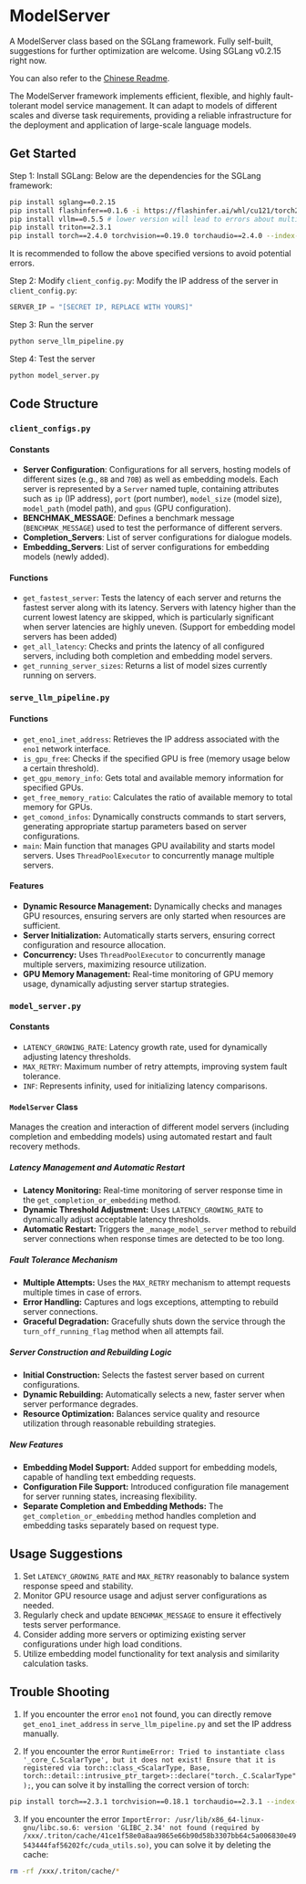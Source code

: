 # ModelServer

A ModelServer class based on the SGLang framework. Fully self-built, suggestions for further optimization are welcome. Using SGLang v0.2.15 right now.

You can also refer to the [Chinese Readme](./README_CN.md).

The ModelServer framework implements efficient, flexible, and highly fault-tolerant model service management. It can adapt to models of different scales and diverse task requirements, providing a reliable infrastructure for the deployment and application of large-scale language models.

## Get Started

Step 1: Install SGLang:
Below are the dependencies for the SGLang framework:
```bash
pip install sglang==0.2.15
pip install flashinfer==0.1.6 -i https://flashinfer.ai/whl/cu121/torch2.3/
pip install vllm==0.5.5 # lower version will lead to errors about multimodal-config
pip install triton==2.3.1
pip install torch==2.4.0 torchvision==0.19.0 torchaudio==2.4.0 --index-url https://download.pytorch.org/whl/cu121
```
It is recommended to follow the above specified versions to avoid potential errors.

Step 2: Modify `client_config.py`:
Modify the IP address of the server in `client_config.py`:
```python
SERVER_IP = "[SECRET IP, REPLACE WITH YOURS]"
```

Step 3: Run the server
```bash
python serve_llm_pipeline.py
```

Step 4: Test the server
```bash
python model_server.py
```

## Code Structure

### `client_configs.py`

#### Constants

- **Server Configuration**: Configurations for all servers, hosting models of different sizes (e.g., `8B` and `70B`) as well as embedding models. Each server is represented by a `Server` named tuple, containing attributes such as `ip` (IP address), `port` (port number), `model_size` (model size), `model_path` (model path), and `gpus` (GPU configuration).
- **BENCHMAK_MESSAGE**: Defines a benchmark message (`BENCHMAK_MESSAGE`) used to test the performance of different servers.
- **Completion_Servers**: List of server configurations for dialogue models.
- **Embedding_Servers**: List of server configurations for embedding models (newly added).

#### Functions

- `get_fastest_server`: Tests the latency of each server and returns the fastest server along with its latency. Servers with latency higher than the current lowest latency are skipped, which is particularly significant when server latencies are highly uneven. (Support for embedding model servers has been added)
- `get_all_latency`: Checks and prints the latency of all configured servers, including both completion and embedding model servers.
- `get_running_server_sizes`: Returns a list of model sizes currently running on servers.

### `serve_llm_pipeline.py`

#### Functions

- `get_eno1_inet_address`: Retrieves the IP address associated with the `eno1` network interface.
- `is_gpu_free`: Checks if the specified GPU is free (memory usage below a certain threshold).
- `get_gpu_memory_info`: Gets total and available memory information for specified GPUs.
- `get_free_memory_ratio`: Calculates the ratio of available memory to total memory for GPUs.
- `get_comond_infos`: Dynamically constructs commands to start servers, generating appropriate startup parameters based on server configurations.
- `main`: Main function that manages GPU availability and starts model servers. Uses `ThreadPoolExecutor` to concurrently manage multiple servers.

#### Features

- **Dynamic Resource Management:** Dynamically checks and manages GPU resources, ensuring servers are only started when resources are sufficient.
- **Server Initialization:** Automatically starts servers, ensuring correct configuration and resource allocation.
- **Concurrency:** Uses `ThreadPoolExecutor` to concurrently manage multiple servers, maximizing resource utilization.
- **GPU Memory Management:** Real-time monitoring of GPU memory usage, dynamically adjusting server startup strategies.

### `model_server.py`

#### Constants

- `LATENCY_GROWING_RATE`: Latency growth rate, used for dynamically adjusting latency thresholds.
- `MAX_RETRY`: Maximum number of retry attempts, improving system fault tolerance.
- `INF`: Represents infinity, used for initializing latency comparisons.

#### `ModelServer` Class

Manages the creation and interaction of different model servers (including completion and embedding models) using automated restart and fault recovery methods.

##### Latency Management and Automatic Restart

- **Latency Monitoring:** Real-time monitoring of server response time in the `get_completion_or_embedding` method.
- **Dynamic Threshold Adjustment:** Uses `LATENCY_GROWING_RATE` to dynamically adjust acceptable latency thresholds.
- **Automatic Restart:** Triggers the `_manage_model_server` method to rebuild server connections when response times are detected to be too long.

##### Fault Tolerance Mechanism

- **Multiple Attempts:** Uses the `MAX_RETRY` mechanism to attempt requests multiple times in case of errors.
- **Error Handling:** Captures and logs exceptions, attempting to rebuild server connections.
- **Graceful Degradation:** Gracefully shuts down the service through the `turn_off_running_flag` method when all attempts fail.

##### Server Construction and Rebuilding Logic

- **Initial Construction:** Selects the fastest server based on current configurations.
- **Dynamic Rebuilding:** Automatically selects a new, faster server when server performance degrades.
- **Resource Optimization:** Balances service quality and resource utilization through reasonable rebuilding strategies.

##### New Features

- **Embedding Model Support:** Added support for embedding models, capable of handling text embedding requests.
- **Configuration File Support:** Introduced configuration file management for server running states, increasing flexibility.
- **Separate Completion and Embedding Methods:** The `get_completion_or_embedding` method handles completion and embedding tasks separately based on request type.

## Usage Suggestions

1. Set `LATENCY_GROWING_RATE` and `MAX_RETRY` reasonably to balance system response speed and stability.
2. Monitor GPU resource usage and adjust server configurations as needed.
3. Regularly check and update `BENCHMAK_MESSAGE` to ensure it effectively tests server performance.
4. Consider adding more servers or optimizing existing server configurations under high load conditions.
5. Utilize embedding model functionality for text analysis and similarity calculation tasks.


## Trouble Shooting

1. If you encounter the error `eno1` not found, you can directly remove `get_eno1_inet_address` in `serve_llm_pipeline.py` and set the IP address manually.

2. If you encounter the error `RuntimeError: Tried to instantiate class '_core_C.ScalarType', but it does not exist! Ensure that it is registered via torch::class_<ScalarType, Base, torch::detail::intrusive_ptr_target>::declare("torch._C.ScalarType");`, you can solve it by installing the correct version of torch:
```bash
pip install torch==2.3.1 torchvision==0.18.1 torchaudio==2.3.1 --index-url https://download.pytorch.org/whl/cu121 
```

3. If you encounter the error `ImportError: /usr/lib/x86_64-linux-gnu/libc.so.6: version 'GLIBC_2.34' not found (required by /xxx/.triton/cache/41ce1f58e0a8aa9865e66b90d58b3307bb64c5a006830e49543444faf56202fc/cuda_utils.so)`, you can solve it by deleting the cache:
```bash
rm -rf /xxx/.triton/cache/*
```